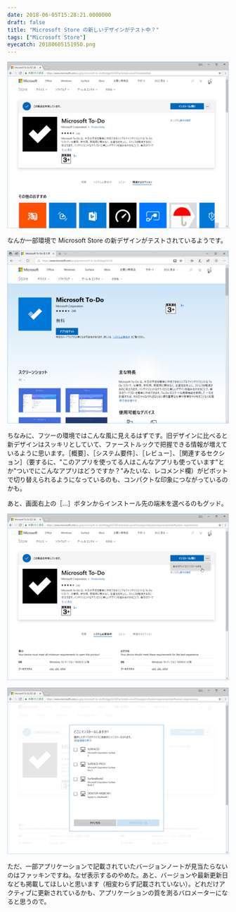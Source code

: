 ```yaml
---
date: 2018-06-05T15:28:21.0000000
draft: false
title: "Microsoft Store の新しいデザインがテスト中？"
tags: ["Microsoft Store"]
eyecatch: 20180605151950.png
---
```

<p><span itemscope itemtype="http://schema.org/Photograph"><img src="20180605151950.png" alt="f:id:daruyanagi:20180605151950p:plain" title="f:id:daruyanagi:20180605151950p:plain" class="hatena-fotolife" itemprop="image"></span></p><p>なんか一部環境で Microsoft Store の新デザインがテストされているようです。</p><p><span itemscope itemtype="http://schema.org/Photograph"><img src="20180605152018.png" alt="f:id:daruyanagi:20180605152018p:plain" title="f:id:daruyanagi:20180605152018p:plain" class="hatena-fotolife" itemprop="image"></span></p><p>ちなみに、フツーの環境ではこんな風に見えるはずです。旧デザインに比べると新デザインはスッキリとしていて、ファーストルックで把握できる情報が増えているように思います。［概要］、［システム要件］、［レビュー］、［関連するセクション］（要するに、"このアプリを使ってる人はこんなアプリも使っています"とか"ついでにこんなアプリはどうですか？"みたいな、レコメンド欄）がピボットで切り替えられるようになっているのも、コンパクトな印象につながっているのかも。</p><p>あと、画面右上の［…］ボタンからインストール先の端末を選べるのもグッド。</p><p><span itemscope itemtype="http://schema.org/Photograph"><img src="20180605152535.png" alt="f:id:daruyanagi:20180605152535p:plain" title="f:id:daruyanagi:20180605152535p:plain" class="hatena-fotolife" itemprop="image"></span></p><p><span itemscope itemtype="http://schema.org/Photograph"><img src="20180605152536.png" alt="f:id:daruyanagi:20180605152536p:plain" title="f:id:daruyanagi:20180605152536p:plain" class="hatena-fotolife" itemprop="image"></span></p><p>ただ、一部アプリケーションで記載されていたバージョンノートが見当たらないのはファッキンですね。なぜ表示するのやめた。あと、バージョンや最新更新日なども掲載してほしいと思います（相変わらず記載されていない）。どれだけアクティブに更新されているかも、アプリケーションの質を測るバロメーターになると思うので。</p>
